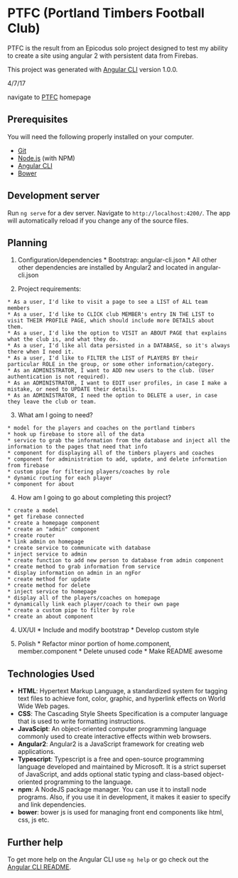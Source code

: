 # PTFC (Portland Timbers Football Club)

PTFC is the result from an Epicodus solo project designed to test my ability to create a site using angular 2 with persistent data from Firebas.

This project was generated with [Angular CLI](https://github.com/angular/angular-cli) version 1.0.0.

4/7/17

navigate to [PTFC](https://ptfc-dbccf.firebaseapp.com/) homepage

## Prerequisites

You will need the following properly installed on your computer.

* [Git](https://git-scm.com/)
* [Node.js](https://nodejs.org/) (with NPM)
* [Angular CLI](https://ember-cli.com/)
* [Bower](https://bower.io/)

## Development server

Run `ng serve` for a dev server. Navigate to `http://localhost:4200/`. The app will automatically reload if you change any of the source files.

## Planning

  1. Configuration/dependencies
    * Bootstrap: angular-cli.json
    * All other other dependencies are installed by Angular2 and located in angular-cli.json

  2. Project requirements:

    * As a user, I'd like to visit a page to see a LIST of ALL team members
    * As a user, I'd like to CLICK club MEMBER's entry IN THE LIST to visit THEIR PROFILE PAGE, which should include more DETAILS about them.
    * As a user, I'd like the option to VISIT an ABOUT PAGE that explains what the club is, and what they do.
    * As a user, I'd like all data persisted in a DATABASE, so it's always there when I need it.
    * As a user, I'd like to FILTER the LIST of PLAYERS BY their particular ROLE in the group, or some other information/category.
    * As an ADMINISTRATOR, I want to ADD new users to the club. (User authentication is not required).
    * As an ADMINISTRATOR, I want to EDIT user profiles, in case I make a mistake, or need to UPDATE their details.
    * As an ADMINISTRATOR, I need the option to DELETE a user, in case they leave the club or team.



  3. What am I going to need?

    * model for the players and coaches on the portland timbers
    * hook up firebase to store all of the data
    * service to grab the information from the database and inject all the information to the pages that need that info
    * component for displaying all of the timbers players and coaches
    * component for administration to add, update, and delete information from firebase
    * custom pipe for filtering players/coaches by role
    * dynamic routing for each player
    * component for about


  4. How am I going to go about completing this project?

    * create a model
    * get firebase connected
    * create a homepage component
    * create an "admin" component
    * create router
    * link admin on homepage
    * create service to communicate with database
    * inject service to admin
    * create function to add new person to database from admin component
    * create method to grab information from service
    * display information on admin in an ngFor
    * create method for update
    * create method for delete
    * inject service to homepage
    * display all of the players/coaches on homepage
    * dynamically link each player/coach to their own page
    * create a custom pipe to filter by role
    * create an about component

  4. UX/UI
    * Include and modify bootstrap
    * Develop custom style

  5. Polish
    * Refactor minor portion of home.component, member.component
    * Delete unused code
    * Make README awesome

## Technologies Used
  * **HTML**: Hypertext Markup Language, a standardized system for tagging text files to achieve font, color, graphic, and hyperlink effects on World Wide Web pages.
  * **CSS**: The Cascading Style Sheets Specification is a computer language that is used to write formatting instructions.
  * **JavaScipt**: An object-oriented computer programming language commonly used to create interactive effects within web browsers.
  * **Angular2**: Angular2 is a JavaScript framework for creating web applications.
  * **Typescript**: Typescript is a free and open-source programming language developed and maintained by Microsoft. It is a strict superset of JavaScript, and adds optional static typing and class-based object-oriented programming to the language.
  * **npm**: A NodeJS package manager. You can use it to install node programs. Also, if you use it in development, it makes it easier to specify and link dependencies.
  * **bower**: bower js is used for managing front end components like html, css, js etc.

## Further help

To get more help on the Angular CLI use `ng help` or go check out the [Angular CLI README](https://github.com/angular/angular-cli/blob/master/README.md).
